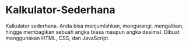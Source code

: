 # Kalkulator-Sederhana
Kalkulator sederhana. Anda bisa menjumlahkan, mengurangi, mengalikan, hingga membagikan sebuah angka biasa maupun angka desimal. Dibuat menggunakan HTML, CSS, dan JavaScript.
